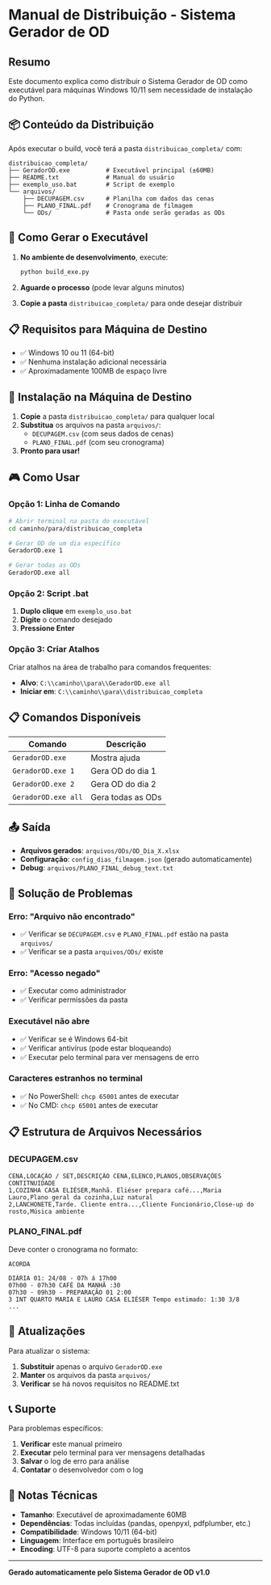 # Manual de Distribuição - Sistema Gerador de OD

## Resumo
Este documento explica como distribuir o Sistema Gerador de OD como executável para máquinas Windows 10/11 sem necessidade de instalação do Python.

## 📦 Conteúdo da Distribuição

Após executar o build, você terá a pasta `distribuicao_completa/` com:

```
distribuicao_completa/
├── GeradorOD.exe          # Executável principal (±60MB)
├── README.txt             # Manual do usuário
├── exemplo_uso.bat        # Script de exemplo
└── arquivos/
    ├── DECUPAGEM.csv      # Planilha com dados das cenas
    ├── PLANO_FINAL.pdf    # Cronograma de filmagem
    └── ODs/               # Pasta onde serão geradas as ODs
```

## 🚀 Como Gerar o Executável

1. **No ambiente de desenvolvimento**, execute:
   ```bash
   python build_exe.py
   ```

2. **Aguarde o processo** (pode levar alguns minutos)

3. **Copie a pasta** `distribuicao_completa/` para onde desejar distribuir

## 📋 Requisitos para Máquina de Destino

- ✅ Windows 10 ou 11 (64-bit)
- ✅ Nenhuma instalação adicional necessária
- ✅ Aproximadamente 100MB de espaço livre

## 📁 Instalação na Máquina de Destino

1. **Copie** a pasta `distribuicao_completa/` para qualquer local
2. **Substitua** os arquivos na pasta `arquivos/`:
   - `DECUPAGEM.csv` (com seus dados de cenas)
   - `PLANO_FINAL.pdf` (com seu cronograma)
3. **Pronto para usar!**

## 🎮 Como Usar

### Opção 1: Linha de Comando
```bash
# Abrir terminal na pasta do executável
cd caminho/para/distribuicao_completa

# Gerar OD de um dia específico
GeradorOD.exe 1

# Gerar todas as ODs
GeradorOD.exe all
```

### Opção 2: Script .bat
1. **Duplo clique** em `exemplo_uso.bat`
2. **Digite** o comando desejado
3. **Pressione Enter**

### Opção 3: Criar Atalhos
Criar atalhos na área de trabalho para comandos frequentes:
- **Alvo**: `C:\\caminho\\para\\GeradorOD.exe all`
- **Iniciar em**: `C:\\caminho\\para\\distribuicao_completa`

## 📋 Comandos Disponíveis

| Comando | Descrição |
|---------|-----------|
| `GeradorOD.exe` | Mostra ajuda |
| `GeradorOD.exe 1` | Gera OD do dia 1 |
| `GeradorOD.exe 2` | Gera OD do dia 2 |
| `GeradorOD.exe all` | Gera todas as ODs |

## 📤 Saída

- **Arquivos gerados**: `arquivos/ODs/OD_Dia_X.xlsx`
- **Configuração**: `config_dias_filmagem.json` (gerado automaticamente)
- **Debug**: `arquivos/PLANO_FINAL_debug_text.txt`

## 🐛 Solução de Problemas

### Erro: "Arquivo não encontrado"
- ✅ Verificar se `DECUPAGEM.csv` e `PLANO_FINAL.pdf` estão na pasta `arquivos/`
- ✅ Verificar se a pasta `arquivos/ODs/` existe

### Erro: "Acesso negado"
- ✅ Executar como administrador
- ✅ Verificar permissões da pasta

### Executável não abre
- ✅ Verificar se é Windows 64-bit
- ✅ Verificar antivírus (pode estar bloqueando)
- ✅ Executar pelo terminal para ver mensagens de erro

### Caracteres estranhos no terminal
- ✅ No PowerShell: `chcp 65001` antes de executar
- ✅ No CMD: `chcp 65001` antes de executar

## 📋 Estrutura de Arquivos Necessários

### DECUPAGEM.csv
```csv
CENA,LOCAÇÃO / SET,DESCRIÇÃO CENA,ELENCO,PLANOS,OBSERVAÇÕES CONTITNUIDADE
1,COZINHA CASA ELIÉSER,Manhã. Eliéser prepara café...,Maria Lauro,Plano geral da cozinha,Luz natural
2,LANCHONETE,Tarde. Cliente entra...,Cliente Funcionário,Close-up do rosto,Música ambiente
```

### PLANO_FINAL.pdf
Deve conter o cronograma no formato:
```
ACORDA

DIÁRIA 01: 24/08 - 07h á 17h00
07h00 - 07h30 CAFÉ DA MANHÃ :30
07h30 - 09h30 - PREPARAÇÃO 01 2:00
3 INT QUARTO MARIA E LAURO CASA ELIÉSER Tempo estimado: 1:30 3/8
...
```

## 🔄 Atualizações

Para atualizar o sistema:
1. **Substituir** apenas o arquivo `GeradorOD.exe`
2. **Manter** os arquivos da pasta `arquivos/`
3. **Verificar** se há novos requisitos no README.txt

## 📞 Suporte

Para problemas específicos:
1. **Verificar** este manual primeiro
2. **Executar** pelo terminal para ver mensagens detalhadas
3. **Salvar** o log de erro para análise
4. **Contatar** o desenvolvedor com o log

## 📝 Notas Técnicas

- **Tamanho**: Executável de aproximadamente 60MB
- **Dependências**: Todas incluídas (pandas, openpyxl, pdfplumber, etc.)
- **Compatibilidade**: Windows 10/11 (64-bit)
- **Linguagem**: Interface em português brasileiro
- **Encoding**: UTF-8 para suporte completo a acentos

---

**Gerado automaticamente pelo Sistema Gerador de OD v1.0**
